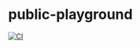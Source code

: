 # public-playground

[![CI](https://github.com/sboinot-avanade/public-playground/actions/workflows/cicd.yml/badge.svg)](https://github.com/sboinot-avanade/public-playground/actions/workflows/cicd.yml)
